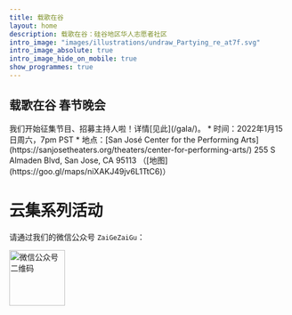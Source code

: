 ```yaml
---
title: 载歌在谷
layout: home
description: 载歌在谷：硅谷地区华人志愿者社区
intro_image: "images/illustrations/undraw_Partying_re_at7f.svg"
intro_image_absolute: true
intro_image_hide_on_mobile: true
show_programmes: true
---
```


<div style="background-image: url('images/background.png');">
<h2>载歌在谷 春节晚会</h2>
我们开始征集节目、招募主持人啦！详情[见此](/gala/)。
* 时间：2022年1月15日周六，7pm PST
* 地点：[San José Center for the Performing Arts](https://sanjosetheaters.org/theaters/center-for-performing-arts/)   
  255 S Almaden Blvd, San Jose, CA 95113 （[地图](https://goo.gl/maps/niXAKJ49jv6L1TtC6)）

# 云集系列活动
请通过我们的微信公众号 `ZaiGeZaiGu`：

<img alt="微信公众号二维码" src="https://tva1.sinaimg.cn/large/008i3skNgy1gt7pmhz306j3046046jrh.jpg" height=100 />
</div>